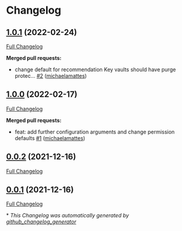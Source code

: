# Changelog

## [1.0.1](https://github.com/T-Systems-MMS/terraform-azurerm-keyvault/tree/1.0.1) (2022-02-24)

[Full Changelog](https://github.com/T-Systems-MMS/terraform-azurerm-keyvault/compare/1.0.0...1.0.1)

**Merged pull requests:**

- change default for recommendation Key vaults should have purge protec… [\#2](https://github.com/T-Systems-MMS/terraform-azurerm-keyvault/pull/2) ([michaelamattes](https://github.com/michaelamattes))

## [1.0.0](https://github.com/T-Systems-MMS/terraform-azurerm-keyvault/tree/1.0.0) (2022-02-17)

[Full Changelog](https://github.com/T-Systems-MMS/terraform-azurerm-keyvault/compare/0.0.2...1.0.0)

**Merged pull requests:**

- feat: add further configuration arguments and change permission defaults [\#1](https://github.com/T-Systems-MMS/terraform-azurerm-keyvault/pull/1) ([michaelamattes](https://github.com/michaelamattes))

## [0.0.2](https://github.com/T-Systems-MMS/terraform-azurerm-keyvault/tree/0.0.2) (2021-12-16)

[Full Changelog](https://github.com/T-Systems-MMS/terraform-azurerm-keyvault/compare/0.0.1...0.0.2)

## [0.0.1](https://github.com/T-Systems-MMS/terraform-azurerm-keyvault/tree/0.0.1) (2021-12-16)

[Full Changelog](https://github.com/T-Systems-MMS/terraform-azurerm-keyvault/compare/57bb4ef2e50d80a7c6fd0a4aba232c93d8a7b0df...0.0.1)



\* *This Changelog was automatically generated by [github_changelog_generator](https://github.com/github-changelog-generator/github-changelog-generator)*
